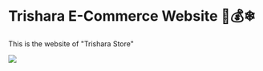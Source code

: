 # Trishara E-Commerce Website 👜💰❄

This is the website of "Trishara Store"

![](https://raw.githubusercontent.com/Subhampreet/new_projects/master/images/readme-img.png)
